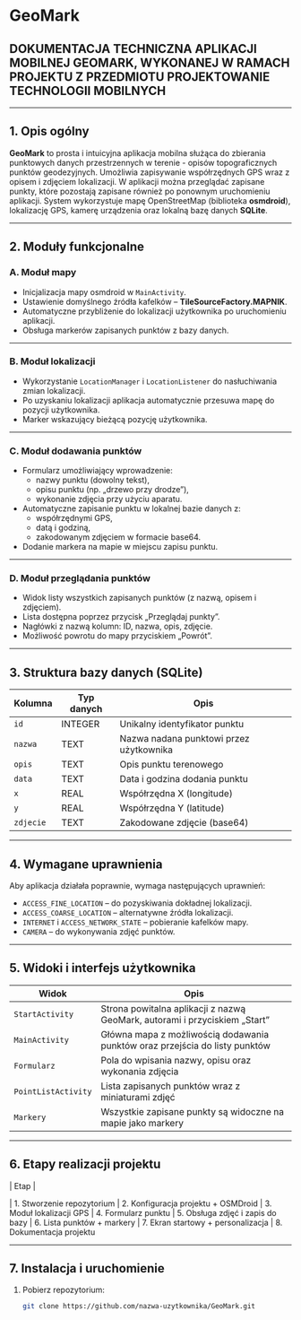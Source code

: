 # GeoMark

## DOKUMENTACJA TECHNICZNA APLIKACJI MOBILNEJ GEOMARK, WYKONANEJ W RAMACH PROJEKTU Z PRZEDMIOTU PROJEKTOWANIE TECHNOLOGII MOBILNYCH
---

## 1. Opis ogólny

**GeoMark** to prosta i intuicyjna aplikacja mobilna służąca do zbierania punktowych danych przestrzennych w terenie - opisów topograficznych punktów geodezyjnych. Umożliwia zapisywanie współrzędnych GPS wraz z opisem i zdjęciem lokalizacji. W aplikacji można przeglądać zapisane punkty, które pozostają zapisane również po ponownym uruchomieniu aplikacji. System wykorzystuje mapę OpenStreetMap (biblioteka **osmdroid**), lokalizację GPS, kamerę urządzenia oraz lokalną bazę danych **SQLite**.

---

## 2. Moduły funkcjonalne

### A.  Moduł mapy

- Inicjalizacja mapy osmdroid w `MainActivity`.
- Ustawienie domyślnego źródła kafelków – **TileSourceFactory.MAPNIK**.
- Automatyczne przybliżenie do lokalizacji użytkownika po uruchomieniu aplikacji.
- Obsługa markerów zapisanych punktów z bazy danych.

---

### B. Moduł lokalizacji

- Wykorzystanie `LocationManager` i `LocationListener` do nasłuchiwania zmian lokalizacji.
- Po uzyskaniu lokalizacji aplikacja automatycznie przesuwa mapę do pozycji użytkownika.
- Marker wskazujący bieżącą pozycję użytkownika.

---

### C. Moduł dodawania punktów

- Formularz umożliwiający wprowadzenie:
  - nazwy punktu (dowolny tekst),
  - opisu punktu (np. „drzewo przy drodze”),
  - wykonanie zdjęcia przy użyciu aparatu.
- Automatyczne zapisanie punktu w lokalnej bazie danych z:
  - współrzędnymi GPS,
  - datą i godziną,
  - zakodowanym zdjęciem w formacie base64.
- Dodanie markera na mapie w miejscu zapisu punktu.

---

### D. Moduł przeglądania punktów

- Widok listy wszystkich zapisanych punktów (z nazwą, opisem i zdjęciem).
- Lista dostępna poprzez przycisk „Przeglądaj punkty”.
- Nagłówki z nazwą kolumn: ID, nazwa, opis, zdjęcie.
- Możliwość powrotu do mapy przyciskiem „Powrót”.

---

## 3. Struktura bazy danych (SQLite)

| Kolumna       | Typ danych | Opis                             |
|---------------|------------|----------------------------------|
| `id`          | INTEGER    | Unikalny identyfikator punktu   |
| `nazwa`       | TEXT       | Nazwa nadana punktowi przez użytkownika |
| `opis`        | TEXT       | Opis punktu terenowego          |
| `data`        | TEXT       | Data i godzina dodania punktu   |
| `x`           | REAL       | Współrzędna X (longitude)       |
| `y`           | REAL       | Współrzędna Y (latitude)        |
| `zdjecie`     | TEXT       | Zakodowane zdjęcie (base64)     |

---

## 4. Wymagane uprawnienia

Aby aplikacja działała poprawnie, wymaga następujących uprawnień:

- `ACCESS_FINE_LOCATION` – do pozyskiwania dokładnej lokalizacji.
- `ACCESS_COARSE_LOCATION` – alternatywne źródła lokalizacji.
- `INTERNET` i `ACCESS_NETWORK_STATE` – pobieranie kafelków mapy.
- `CAMERA` – do wykonywania zdjęć punktów.

---

## 5. Widoki i interfejs użytkownika

| Widok | Opis |
|-------|------|
| `StartActivity` | Strona powitalna aplikacji z nazwą GeoMark, autorami i przyciskiem „Start” |
| `MainActivity` | Główna mapa z możliwością dodawania punktów oraz przejścia do listy punktów |
| `Formularz` | Pola do wpisania nazwy, opisu oraz wykonania zdjęcia |
| `PointListActivity` | Lista zapisanych punktów wraz z miniaturami zdjęć |
| `Markery` | Wszystkie zapisane punkty są widoczne na mapie jako markery |

---

## 6. Etapy realizacji projektu

| Etap |

| 1. Stworzenie repozytorium 
| 2. Konfiguracja projektu + OSMDroid 
| 3. Moduł lokalizacji GPS
| 4. Formularz punktu 
| 5. Obsługa zdjęć i zapis do bazy 
| 6. Lista punktów + markery
| 7. Ekran startowy + personalizacja 
| 8. Dokumentacja projektu 

---

## 7. Instalacja i uruchomienie

1. Pobierz repozytorium:
   ```bash
   git clone https://github.com/nazwa-uzytkownika/GeoMark.git

